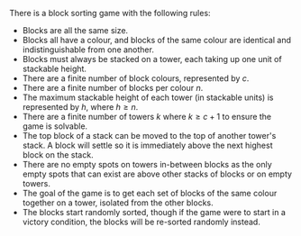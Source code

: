 There is a block sorting game with the following rules:
* Blocks are all the same size.
* Blocks all have a colour, and blocks of the same colour are identical and indistinguishable from one another.
* Blocks must always be stacked on a tower, each taking up one unit of stackable height.
* There are a finite number of block colours, represented by $c$.
* There are a finite number of blocks per colour $n$.
* The maximum stackable height of each tower (in stackable units) is represented by $h$, where $h \ge n$.
* There are a finite number of towers $k$ where $k \ge c+1$ to ensure the game is solvable.
* The top block of a stack can be moved to the top of another tower's stack. A block will settle so it is immediately above the next highest block on the stack.
* There are no empty spots on towers in-between blocks as the only empty spots that can exist are above other stacks of blocks or on empty towers.
* The goal of the game is to get each set of blocks of the same colour together on a tower, isolated from the other blocks.
* The blocks start randomly sorted, though if the game were to start in a victory condition, the blocks will be re-sorted randomly instead.